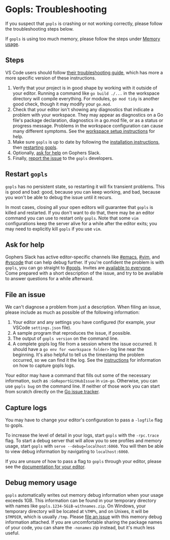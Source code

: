 # Gopls: Troubleshooting

If you suspect that `gopls` is crashing or not working correctly, please follow the troubleshooting steps below.

If `gopls` is using too much memory, please follow the steps under [Memory usage](#debug-memory-usage).

## Steps

VS Code users should follow [their troubleshooting guide](https://github.com/golang/vscode-go/blob/master/docs/troubleshooting.md), which has more a more specific version of these instructions.

1. Verify that your project is in good shape by working with it outside of your editor. Running a command like `go build ./...` in the workspace directory will compile everything. For modules, `go mod tidy` is another good check, though it may modify your `go.mod`.
1. Check that your editor isn't showing any diagnostics that indicate a problem with your workspace. They may appear as diagnostics on a Go file's package declaration, diagnostics in a go.mod file, or as a status or progress message. Problems in the workspace configuration can cause many different symptoms. See the [workspace setup instructions](workspace.md) for help.
1. Make sure `gopls` is up to date by following the [installation instructions](../README.md#installation), then [restarting gopls](#restart-gopls).
1. Optionally, [ask for help](#ask-for-help) on Gophers Slack.
1. Finally, [report the issue](#file-an-issue) to the `gopls` developers.

## Restart `gopls`

`gopls` has no persistent state, so restarting it will fix transient problems. This is good and bad: good, because you can keep working, and bad, because you won't be able to debug the issue until it recurs.

In most cases, closing all your open editors will guarantee that `gopls` is killed and restarted. If you don't want to do that, there may be an editor command you can use to restart only `gopls`. Note that some `vim` configurations keep the server alive for a while after the editor exits; you may need to explicitly kill `gopls` if you use `vim`.

## Ask for help

Gophers Slack has active editor-specific channels like [#emacs](https://gophers.slack.com/archives/C0HKHULEM), [#vim](https://gophers.slack.com/archives/C07GBR52P), and [#vscode](https://gophers.slack.com/archives/C2B4L99RS) that can help debug further. If you're confident the problem is with `gopls`, you can go straight to [#gopls](https://gophers.slack.com/archives/CJZH85XCZ). Invites are [available to everyone](https://invite.slack.golangbridge.org). Come prepared with a short description of the issue, and try to be available to answer questions for a while afterward.

## File an issue

We can't diagnose a problem from just a description. When filing an issue, please include as much as possible of the following information:

1. Your editor and any settings you have configured (for example, your VSCode `settings.json` file).
1. A sample program that reproduces the issue, if possible.
1. The output of `gopls version` on the command line.
1. A complete gopls log file from a session where the issue occurred. It should have a `go env for <workspace folder>` log line near the beginning. It's also helpful to tell us the timestamp the problem occurred, so we can find it the log. See the [instructions](#capture-logs) for information on how to capture gopls logs.

Your editor may have a command that fills out some of the necessary information, such as `:GoReportGitHubIssue` in `vim-go`. Otherwise, you can use `gopls bug` on the command line. If neither of those work you can start from scratch directly on the [Go issue tracker](https://github.com/golang/go/issues/new?title=x%2Ftools%2Fgopls%3A%20%3Cfill%20this%20in%3E).

## Capture logs

You may have to change your editor's configuration to pass a `-logfile` flag to gopls.

To increase the level of detail in your logs, start `gopls` with the `-rpc.trace` flag. To start a debug server that will allow you to see profiles and memory usage, start `gopls` with `serve --debug=localhost:6060`. You will then be able to view debug information by navigating to `localhost:6060`.

If you are unsure of how to pass a flag to `gopls` through your editor, please see the [documentation for your editor](../README.md#editors).

## Debug memory usage

`gopls` automatically writes out memory debug information when your usage exceeds 1GB. This information can be found in your temporary directory with names like `gopls.1234-5GiB-withnames.zip`. On Windows, your temporary directory will be located at `%TMP%`, and on Unixes, it will be `$TMPDIR`, which is usually `/tmp`. Please [file an issue](#file-an-issue) with this memory debug information attached. If you are uncomfortable sharing the package names of your code, you can share the `-nonames` zip instead, but it's much less useful.
